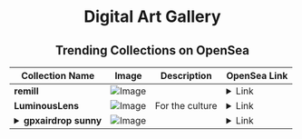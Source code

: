 <div align="center">

# Digital Art Gallery

## Trending Collections on OpenSea

| Collection Name                       | Image                                                                                     | Description                       | OpenSea Link                                                                                          |
|---------------------------------------|-------------------------------------------------------------------------------------------|-----------------------------------|--------------------------------------------------------------------------------------------------------|
| **remill** | ![Image](https://i.seadn.io/s/raw/files/b5c59c3bf5cf50f3042f48165a40d1f9.jpg?w=500&auto=format?w=200&auto=format) |  | <details><summary>Link</summary>[remill](https://opensea.io/collection/remill)</details> |
| **LuminousLens** | ![Image](https://i.seadn.io/s/raw/files/70bbfabe9ffc09d382a0136a35b1b19f.png?w=500&auto=format?w=200&auto=format) | For the culture | <details><summary>Link</summary>[LuminousLens](https://opensea.io/collection/luminouslens)</details> |
| **<details><summary>gpxairdrop sunny</summary></details>** | ![Image](https://i.seadn.io/s/raw/files/79b2a4feb35680006479aa387b1b5e50.jpg?w=500&auto=format?w=200&auto=format) |  | <details><summary>Link</summary>[gpxairdrop sunny](https://opensea.io/collection/gpxairdrop-sunny)</details> |

</div>
